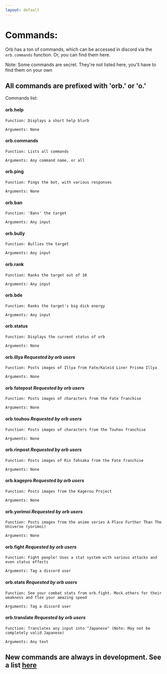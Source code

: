 ```yaml
---
layout: default
---
```


# Commands:
Orb has a ton of commands, which can be accessed in discord via the `orb.commands` function. Or, you can find them here.

Note: Some commands are secret. They're not listed here, you'll have to find them on your own

## All commands are prefixed with 'orb.' or 'o.'
Commands list:

#### orb.**help**

`Function: Displays a short help blurb`

`Arguments: None`

#### orb.**commands**

`Function: Lists all commands`

`Arguments: Any command name, or all`

#### orb.**ping**

`Function: Pings the bot, with various responses`

`Arguments: None`

#### orb.**ban**

`Function: 'Bans' the target`

`Arguments: Any input`

#### orb.**bully**

`Function: Bullies the target`

`Arguments: Any input`

#### orb.**rank**

`Function: Ranks the target out of 10`

`Arguments: Any input`

#### orb.**bde**

`Function: Ranks the target's big dick energy`

`Arguments: Any input`

#### orb.**status**

`Function: Displays the current status of orb`

`Arguments: None`

#### orb.**illya**  *Requested by orb users*

`Function: Posts images of Illya from Fate/Kaleid Liner Prisma Illya`

`Arguments: None`

#### orb.**fatepost**  *Requested by orb users*

`Function: Posts images of characters from the Fate franchise`

`Arguments: None`

#### orb.**touhou**  *Requested by orb users*

`Function: Posts images of characters from the Touhou franchise`

`Arguments: None`

#### orb.**rinpost**  *Requested by orb users*

`Function: Posts images of Rin Tohsaka from the Fate franchise`

`Arguments: None`

#### orb.**kagepro**  *Requested by orb users*

`Function: Posts images from the Kagerou Project`

`Arguments: None`

#### orb.**yorimoi**  *Requested by orb users*

`Function: Posts images from the anime series A Place Further Than The Universe (yorimoi)`

`Arguments: None`

#### orb.**fight**  *Requested by orb users*

`Function: Fight people! Uses a stat system with various attacks and even status effects`

`Arguments: Tag a discord user`

#### orb.**stats**  *Requested by orb users*

`Function: See your combat stats from orb.fight. Mock others for their weakness and flex your amazing speed`

`Arguments: Tag a discord user`

#### orb.**translate**  *Requested by orb users*

`Function: Translates any input into "Japanese" (Note: May not be completely valid Japanese)`

`Arguments: Any text`

## New commands are always in development. See a list [here](comingsoon.md)
